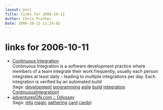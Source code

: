 ```yaml
---
layout: post
Title: links for 2006-10-11  
Author: Chris Prather
Date: 2006-10-11 11:24:02
---
```


# links for 2006-10-11
<ul class="delicious">
	<li>
		<div class="delicious-link"><a href="http://www.martinfowler.com/articles/continuousIntegration.html">Continuous Integration</a></div>
		<div class="delicious-extended">Continuous Integration is a software development practice where members of a team integrate their work frequently, usually each person integrates at least daily - leading to multiple integrations per day. Each integration is verified by an automated build</div>
		<div class="delicious-tags">(tags: <a href="http://del.icio.us/perigrin/development">development</a> <a href="http://del.icio.us/perigrin/programming">programming</a> <a href="http://del.icio.us/perigrin/agile">agile</a> <a href="http://del.icio.us/perigrin/build">build</a> <a href="http://del.icio.us/perigrin/integration">integration</a> <a href="http://del.icio.us/perigrin/ContinuousIntegration">ContinuousIntegration</a>)</div>
	</li>
	<li>
		<div class="delicious-link"><a href="http://www.adventureson.com/cgi-bin/shopping/ex_sublist.cgi?sid=dCBmZ2Nevh&sub_id=53&page=16">adventuresON.com :: Odyssey</a></div>
		<div class="delicious-tags">(tags: <a href="http://del.icio.us/perigrin/mtg">mtg</a> <a href="http://del.icio.us/perigrin/magic">magic</a> <a href="http://del.icio.us/perigrin/gathering">gathering</a> <a href="http://del.icio.us/perigrin/card">card</a> <a href="http://del.icio.us/perigrin/cards">cards</a>)</div>
	</li>
</ul>

